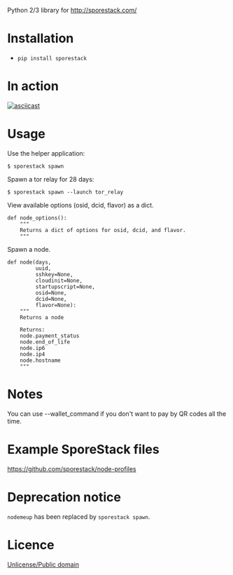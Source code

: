 Python 2/3 library for http://sporestack.com/

# Installation

* `pip install sporestack`

# In action

[![asciicast](https://asciinema.org/a/98672.png)](https://asciinema.org/a/98672)

# Usage

Use the helper application:

```
$ sporestack spawn
```

Spawn a tor relay for 28 days:

```
$ sporestack spawn --launch tor_relay
```

View available options (osid, dcid, flavor) as a dict.

```
def node_options():
    """
    Returns a dict of options for osid, dcid, and flavor.
    """
```


Spawn a node.

```
def node(days,
         uuid,
         sshkey=None,
         cloudinit=None,
         startupscript=None,
         osid=None,
         dcid=None,
         flavor=None):
    """
    Returns a node

    Returns:
    node.payment_status
    node.end_of_life
    node.ip6
    node.ip4
    node.hostname
    """
```

# Notes

You can use --wallet_command if you don't want to pay by QR codes all the time.

# Example SporeStack files

https://github.com/sporestack/node-profiles

# Deprecation notice

`nodemeup` has been replaced by `sporestack spawn`.

# Licence

[Unlicense/Public domain](LICENSE.txt)
